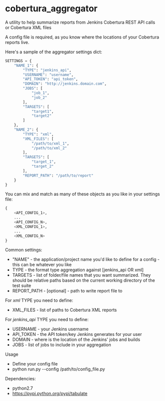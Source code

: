 cobertura_aggregator
=================

A utility to help summarize reports from Jenkins Cobertura REST API calls or Cobertura XML files

A config file is required, as you know where the locations of your Cobertura reports live.

Here's a sample of the aggregator settings dict:
```python
SETTINGS = {
    "NAME_1": {
        "TYPE": "jenkins_api",
        "USERNAME": "username",
        "API_TOKEN": "api_token",
        "DOMAIN": "http://jenkins.domain.com",
        "JOBS": [
            "job_1",
            "job_2"
        ],
        "TARGETS": [
            "target1",
            "target2"
        ]
    },
    "NAME_2": {
        "TYPE": "xml",
        "XML_FILES": [
            "/path/to/xml_1",
            "/path/to/xml_2"
        ],
        "TARGETS": [
            "target_1",
            "target_2"
        ],
        "REPORT_PATH": "/path/to/report"
    }
}
```

You can mix and match as many of these objects as you like in your settings file:
```python
{
    <API_CONFIG_1>,
    ...
    <API_CONFIG_N>,
    <XML_CONFIG_1>,
    ...
    <XML_CONFIG_N>
}
```

Common settings:
- "NAME" - the application/project name you'd like to define for a config - this can be whatever you like
- TYPE - the format type aggregation against [jenkins_api OR xml]
- TARGETS - list of folder/file names that you want summarized. They should be relative paths based on the current working directory of the test suite
- REPORT_PATH - [optional] - path to write report file to

For *xml* TYPE you need to define:
- XML_FILES - list of paths to Cobertura XML reports

For *jenkins_api* TYPE you need to define:
- USERNAME - your Jenkins username
- API_TOKEN - the API token/key Jenkins generates for your user
- DOMAIN - where is the location of the Jenkins' jobs and builds
- JOBS - list of jobs to include in your aggregation

Usage
- Define your config file
- python run.py --config /path/to/config_file.py

Dependencies:
- python2.7
- https://pypi.python.org/pypi/tabulate

